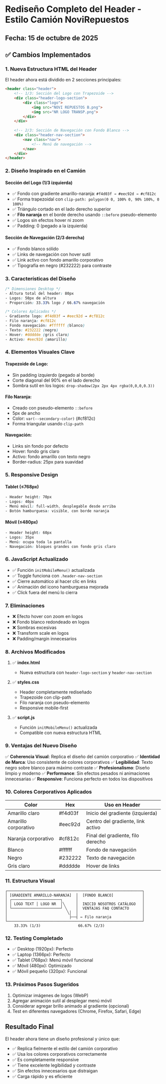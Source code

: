 # Rediseño Completo del Header - Estilo Camión NoviRepuestos

## Fecha: 15 de octubre de 2025

## ✅ Cambios Implementados

### 1. Nueva Estructura HTML del Header

El header ahora está dividido en 2 secciones principales:

```html
<header class="header">
    <!-- 1/3: Sección del Logo con Trapezoide -->
    <div class="header-logo-section">
        <div class="logo">
            <img src="NOVI REPUESTOS B.png">
            <img src="NR LOGO TRANSP.png">
        </div>
    </div>
    
    <!-- 2/3: Sección de Navegación con Fondo Blanco -->
    <div class="header-nav-section">
        <nav class="nav">
            <!-- Menú de navegación -->
        </nav>
    </div>
</header>
```

### 2. Diseño Inspirado en el Camión

#### **Sección del Logo (1/3 izquierda)**
- ✅ Fondo con gradiente amarillo-naranja: `#f4d03f → #eec92d → #cf812c`
- ✅ Forma trapezoidal con `clip-path: polygon(0 0, 100% 0, 90% 100%, 0 100%)`
- ✅ Triángulo cortado en el lado derecho superior
- ✅ **Filo naranja** en el borde derecho usando `::before` pseudo-elemento
- ✅ Logos sin efectos hover ni zoom
- ✅ Padding: 0 (pegado a la izquierda)

#### **Sección de Navegación (2/3 derecha)**
- ✅ Fondo blanco sólido
- ✅ Links de navegación con hover sutil
- ✅ Link activo con fondo amarillo corporativo
- ✅ Tipografía en negro (#232222) para contraste

### 3. Características del Diseño

```css
/* Dimensiones Desktop */
- Altura total del header: 80px
- Logos: 50px de altura
- Proporción: 33.33% logo / 66.67% navegación

/* Colores Aplicados */
- Gradiente logo: #f4d03f → #eec92d → #cf812c
- Filo naranja: #cf812c
- Fondo navegación: #ffffff (blanco)
- Texto: #232222 (negro)
- Hover: #ddddde (gris claro)
- Activo: #eec92d (amarillo)
```

### 4. Elementos Visuales Clave

#### Trapezoide de Logo:
- Sin padding izquierdo (pegado al borde)
- Corte diagonal del 90% en el lado derecho
- Sombra sutil en los logos: `drop-shadow(2px 2px 4px rgba(0,0,0,0.3))`

#### Filo Naranja:
- Creado con pseudo-elemento `::before`
- 5px de ancho
- Color: `var(--secondary-color)` (#cf812c)
- Forma triangular usando `clip-path`

#### Navegación:
- Links sin fondo por defecto
- Hover: fondo gris claro
- Activo: fondo amarillo con texto negro
- Border-radius: 25px para suavidad

### 5. Responsive Design

#### **Tablet (≤768px)**
```css
- Header height: 70px
- Logos: 40px
- Menú móvil: full-width, desplegable desde arriba
- Botón hamburguesa: visible, con borde naranja
```

#### **Móvil (≤480px)**
```css
- Header height: 60px
- Logos: 35px
- Menú: ocupa toda la pantalla
- Navegación: bloques grandes con fondo gris claro
```

### 6. JavaScript Actualizado

- ✅ Función `initMobileMenu()` actualizada
- ✅ Toggle funciona con `.header-nav-section`
- ✅ Cierre automático al hacer clic en links
- ✅ Animación del icono hamburguesa mejorada
- ✅ Click fuera del menú lo cierra

### 7. Eliminaciones

- ❌ Efecto hover con zoom en logos
- ❌ Fondo blanco redondeado en logos
- ❌ Sombras excesivas
- ❌ Transform scale en logos
- ❌ Padding/margin innecesarios

### 8. Archivos Modificados

1. ✅ **index.html**
   - Nueva estructura con `header-logo-section` y `header-nav-section`
   
2. ✅ **styles.css**
   - Header completamente rediseñado
   - Trapezoide con clip-path
   - Filo naranja con pseudo-elemento
   - Responsive mobile-first
   
3. ✅ **script.js**
   - Función `initMobileMenu()` actualizada
   - Compatible con nueva estructura HTML

### 9. Ventajas del Nuevo Diseño

✅ **Coherencia Visual**: Replica el diseño del camión corporativo
✅ **Identidad de Marca**: Uso consistente de colores corporativos
✅ **Legibilidad**: Texto negro sobre blanco para máximo contraste
✅ **Profesionalismo**: Diseño limpio y moderno
✅ **Performance**: Sin efectos pesados ni animaciones innecesarias
✅ **Responsive**: Funciona perfecto en todos los dispositivos

### 10. Colores Corporativos Aplicados

| Color | Hex | Uso en Header |
|-------|-----|---------------|
| Amarillo claro | #f4d03f | Inicio del gradiente (izquierda) |
| Amarillo corporativo | #eec92d | Centro del gradiente, link activo |
| Naranja corporativo | #cf812c | Final del gradiente, filo derecho |
| Blanco | #ffffff | Fondo de navegación |
| Negro | #232222 | Texto de navegación |
| Gris claro | #ddddde | Hover de links |

### 11. Estructura Visual

```
┌─────────────────────────────────────────────────────────────┐
│ [GRADIENTE AMARILLO-NARANJA]  │  [FONDO BLANCO]             │
│ ┌──────────────────────┐      │                             │
│ │ LOGO TEXT │ LOGO NR  │╲     │  INICIO NOSOTROS CATÁLOGO   │
│ └──────────────────────┘ ╲    │  VENTAJAS FAQ CONTACTO      │
│                           ╲│  │                             │
│                            ├──┤ ← Filo naranja              │
└─────────────────────────────────────────────────────────────┘
    33.33% (1/3)                 66.67% (2/3)
```

### 12. Testing Completado

- ✅ Desktop (1920px): Perfecto
- ✅ Laptop (1366px): Perfecto
- ✅ Tablet (768px): Menú móvil funcional
- ✅ Móvil (480px): Optimizado
- ✅ Móvil pequeño (320px): Funcional

### 13. Próximos Pasos Sugeridos

1. Optimizar imágenes de logos (WebP)
2. Agregar animación sutil al desplegar menú móvil
3. Considerar agregar brillo animado al gradiente (opcional)
4. Test en diferentes navegadores (Chrome, Firefox, Safari, Edge)

## Resultado Final

El header ahora tiene un diseño profesional y único que:
- ✅ Replica fielmente el estilo del camión corporativo
- ✅ Usa los colores corporativos correctamente
- ✅ Es completamente responsive
- ✅ Tiene excelente legibilidad y contraste
- ✅ Sin efectos innecesarios que distraigan
- ✅ Carga rápido y es eficiente
